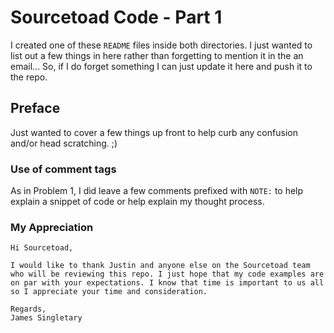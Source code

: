# Sourcetoad Code - Part 1

I created one of these `README` files inside both directories. I just wanted to list out a few things in here rather than forgetting to mention it in the an email... So, if I do forget something I can just update it here and push it to the repo.

## Preface

Just wanted to cover a few things up front to help curb any confusion and/or head scratching. ;)

### Use of comment tags

As in Problem 1, I did leave a few comments prefixed with `NOTE:` to help explain a snippet of code or help explain my thought process.

### My Appreciation

    Hi Sourcetoad,
    
    I would like to thank Justin and anyone else on the Sourcetoad team who will be reviewing this repo. I just hope that my code examples are on par with your expectations. I know that time is important to us all so I appreciate your time and consideration.

    Regards,
    James Singletary
